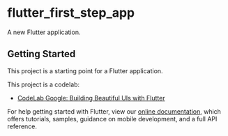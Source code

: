 # flutter_first_step_app

A new Flutter application.

## Getting Started

This project is a starting point for a Flutter application.

This project is a codelab:

- [CodeLab Google: Building Beautiful UIs with Flutter](https://codelabs.developers.google.com/codelabs/flutter/index.html)

For help getting started with Flutter, view our
[online documentation](https://flutter.dev/docs), which offers tutorials,
samples, guidance on mobile development, and a full API reference.
